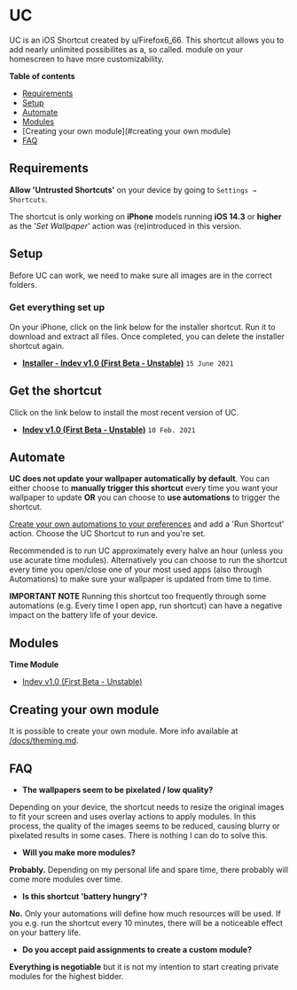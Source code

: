 # UC

UC is an iOS Shortcut created by u/Firefox6_66. This shortcut allows you to add nearly unlimited possibilites as a, so called. module on your homescreen to have more customizability. 

**Table of contents**
* [Requirements](#requirements)
* [Setup](#setup)
* [Automate](#automate)
* [Modules](#modules)
* [Creating your own module](#creating your own module)
* [FAQ](#faq)

## Requirements

**Allow 'Untrusted Shortcuts'** on your device by going to `Settings → Shortcuts`.

The shortcut is only working on **iPhone** models running **iOS 14.3** or **higher** as the '*Set Wallpaper*' action was (re)introduced in this version.

## Setup

Before UC can work, we need to make sure all images are in the correct folders.

### Get everything set up ###
On your iPhone, click on the link below for the installer shortcut. Run it to download and extract all files. Once completed, you can delete the installer shortcut again.
* **[Installer - Indev v1.0 (First Beta - Unstable)](https://www.icloud.com/shortcuts/925abb6b53364e7cacf32c0c2e6f21d6)** `15 June 2021`

## Get the shortcut
Click on the link below to install the most recent version of UC.
* **[Indev v1.0 (First Beta - Unstable)](https://www.icloud.com/shortcuts/0d73847a5cf242769f2ad112c031a9a5)** `10 Feb. 2021`

## Automate

**UC does not update your wallpaper automatically by default**. You can either choose to **manually trigger this shortcut** every time you want your wallpaper to update **OR** you can choose to **use automations** to trigger the shortcut.

[Create your own automations to your preferences](https://support.apple.com/guide/shortcuts/create-a-new-personal-automation-apdfbdbd7123/ios) and add a 'Run Shortcut' action. Choose the UC Shortcut to run and you're set.

Recommended is to run UC approximately every halve an hour (unless you use acurate time modules). Alternatively you can choose to run the shortcut every time you open/close one of your most used apps (also through Automations) to make sure your wallpaper is updated from time to time. 

**IMPORTANT NOTE** 
Running this shortcut too frequently through some automations (e.g. Every time I open app, run shortcut) can have a negative impact on the battery life of your device. 

## Modules

**Time Module**
- [Indev v1.0 (First Beta - Unstable)](https://www.icloud.com/shortcuts/1f272ebb56e34961b57d50517237186f)

## Creating your own module
It is possible to create your own module. More info available at [/docs/theming.md](../main/docs/theming.md).

## FAQ

- **The wallpapers seem to be pixelated / low quality?**

Depending on your device, the shortcut needs to resize the original images to fit your screen and uses overlay actions to apply modules. In this process, the quality of the images seems to be reduced, causing blurry or pixelated results in some cases. There is nothing I can do to solve this.

- **Will you make more modules?**

**Probably.** Depending on my personal life and spare time, there probably will come more modules over time.

- **Is this shortcut 'battery hungry'?**

**No.** Only your automations will define how much resources will be used. If you e.g. run the shortcut every 10 minutes, there will be a noticeable effect on your battery life. 

- **Do you accept paid assignments to create a custom module?**

**Everything is negotiable** but it is not my intention to start creating private modules for the highest bidder. 
